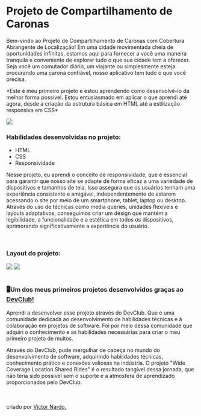 <h1> Projeto de Compartilhamento de Caronas </h1>

<p>Bem-vindo ao Projeto de Compartilhamento de Caronas com Cobertura Abrangente de Localização! Em uma cidade movimentada cheia de oportunidades infinitas, estamos aqui para fornecer a você uma maneira tranquila e conveniente de explorar tudo o que sua cidade tem a oferecer. Seja você um comutador diário, um viajante ou simplesmente esteja procurando uma carona confiável, nosso aplicativo tem tudo o que você precisa.</p>

<p>*Este é meu primeiro projeto e estou aprendendo como desenvolvê-lo da melhor forma possível. Estou entusiasmado em aplicar o que aprendi até agora, desde a criação da estrutura básica em HTML até a estilização responsiva em CSS*</p>

<img src="https://github.com/vnardo/projeto-1/blob/main/img/(Positive)%20Congratulation%20You%20get%2040%20point%20for%20your%20ride.png?raw=true">

<h3>Habilidades desenvolvidas no projeto:</h3>

- HTML
- CSS
- Responsividade
<p>
Nesse projeto, eu aprendi o conceito de responsividade, que é essencial para garantir que nosso site se adapte de forma eficaz a uma variedade de dispositivos e tamanhos de tela. Isso assegura que os usuários tenham uma experiência consistente e amigável, independentemente de estarem acessando o site por meio de um smartphone, tablet, laptop ou desktop. Através do uso de técnicas como media queries, unidades flexíveis e layouts adaptativos, conseguimos criar um design que mantém a legibilidade, a funcionalidade e a estética em todos os dispositivos, aprimorando significativamente a experiência do usuário.
</p>

<br>

<h3>Layout do projeto:</h3>
<img src="https://github.com/vnardo/projeto-1/blob/main/img/Captura%20de%20Tela%20(1).png">
<img src="https://github.com/vnardo/projeto-1/blob/main/img/Captura%20de%20Tela%20(2).png">
<br>
<br>

<h3>🖥Um dos meus primeiros projetos desenvolvidos graças ao <a href="https://rodolfomori.com.br/devclub">DevClub!</a></h3>
<p>Aprendi a desenvolver esse projeto através do DevClub. Que é uma comunidade dedicada ao desenvolvimento de habilidades técnicas e à colaboração em projetos de software. Foi por meio dessa comunidade que adquiri o conhecimento e as habilidades necessárias para criar o meu primeiro projeto de muitos. </p>
<p>Através do DevClub, pude mergulhar de cabeça no mundo do desenvolvimento de software, adquirindo habilidades técnicas, conhecimento prático e conexões valiosas na indústria. O projeto "Wide Coverage Location Shared Rides" é o resultado tangível dessa jornada, que não teria sido possível sem o suporte e a atmosfera de aprendizado proporcionados pelo DevClub.</p>
<br>
<br>
criado por <a href=""https://www.linkedin.com/in/victor-nardo-1710ba282/>Victor Nardo.</a>
